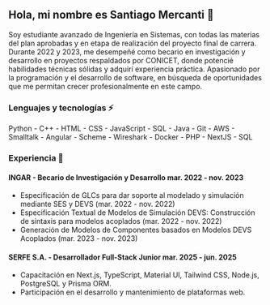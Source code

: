 ## Hola, mi nombre es Santiago Mercanti 👋
Soy estudiante avanzado de Ingeniería en Sistemas, con todas las materias del plan
aprobadas y en etapa de realización del proyecto final de carrera. Durante
2022 y 2023, me desempeñé como becario en investigación y desarrollo en
proyectos respaldados por CONICET, donde potencié habilidades técnicas
sólidas y adquirí experiencia práctica. Apasionado por la programación y el
desarrollo de software, en búsqueda de oportunidades que me
permitan crecer profesionalmente en este campo.

### Lenguajes y tecnologías ⚡
Python - C++ - HTML - CSS - JavaScript - SQL - Java - Git - AWS - Smalltalk - Angular - Scheme - Wireshark - Docker - PHP - NextJS - SQL

### Experiencia 🔭
#### INGAR - Becario de Investigación y Desarrollo mar. 2022 - nov. 2023
- Especificación de GLCs para dar soporte al modelado y simulación mediante SES y DEVS (mar. 2022 - nov. 2022)
- Especificación Textual de Modelos de Simulación DEVS: Construcción de sintaxis para modelos acoplados (mar. 2022 - nov. 2022)
- Generación de Modelos de Componentes basados en Modelos DEVS Acoplados (mar. 2023 - nov. 2023)

#### SERFE S.A. - Desarrollador Full-Stack Junior mar. 2025 - jun. 2025 
- Capacitación en Next.js, TypeScript, Material UI, Tailwind CSS, Node.js, PostgreSQL y Prisma ORM.
- Participación en el desarrollo y mantenimiento de plataformas web.

<!--
**SantiagoMercanti/SantiagoMercanti** is a ✨ _special_ ✨ repository because its `README.md` (this file) appears on your GitHub profile.

Here are some ideas to get you started:

- 🔭 I’m currently working on ...
- 🌱 I’m currently learning ...
- 👯 I’m looking to collaborate on ...
- 🤔 I’m looking for help with ...
- 💬 Ask me about ...
- 📫 How to reach me: ...
- 😄 Pronouns: ...
- ⚡ Fun fact: ...
-->
